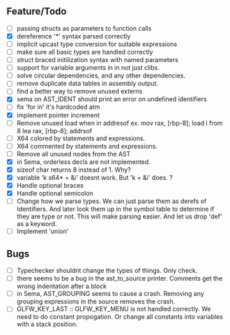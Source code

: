 
## Feature/Todo
- [ ] passing structs as parameters to function calls
- [x] dereference '*' syntax parsed correctly
- [ ] implicit upcast type conversion for suitable expressions
- [ ] make sure all basic types are handled correctly
- [ ] struct braced initilization syntax with named parameters
- [ ] support for variable arguments in in not just clibs.
- [ ] solve circular dependencies, and any other dependencies.
- [ ] remove duplicate data tables in assembly output.
- [ ] find a better way to remove unused externs
- [x] sema on AST_IDENT should print an error on undefined identifiers
- [ ] fix 'for in' it's hardcoded atm
- [x] implement pointer increment
- [ ] Remove unused load when in addresof
      ex.
        mov rax, [rbp-8]; load i from 8
        lea rax, [rbp-8]; addrsof
- [ ] X64 colored by statements and expressions.
- [ ] X64 commented by statements and expressions.
- [ ] Remove all unused nodes from the AST
- [x] in Sema, orderless decls are not implemented.
- [x] sizeof char returns 8 instead of 1. Why?  
- [x] variable 'k s64* = &i' doesnt work. But 'k = &i' does. ?
- [x] Handle optional braces
- [x] Handle optional semicolon
- [ ] Change how we parse types. We can just parse them as derefs of Identifiers. And later look
      them up in the symbol table to determine if they are type or not. This will make parsing easier.
      And let us drop 'def' as a keyword.
- [ ] Implement 'union'

## Bugs
- [ ] Typechecker shouldnt change the types of things. Only check. 
- [ ] there seems to be a bug in the ast_to_source printer. Comments get the wrong indentation after a block
- [ ] in Sema, AST_GROUPING seems to cause a crash. Removing any grouping expressions in the source removes the crash.
- [ ] GLFW_KEY_LAST :: GLFW_KEY_MENU is not handled correctly. We need to do constant propogation. Or change all constants into variables with a stack position.
